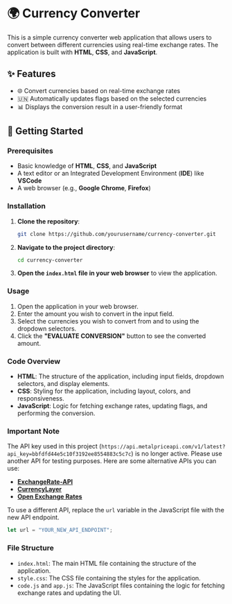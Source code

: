 # **🌍 Currency Converter**

This is a simple currency converter web application that allows users to convert between different currencies using real-time exchange rates. The application is built with **HTML**, **CSS**, and **JavaScript**.

## **✨ Features**

- 🌐 Convert currencies based on real-time exchange rates
- 🇺🇳 Automatically updates flags based on the selected currencies
- 📊 Displays the conversion result in a user-friendly format

## **🚀 Getting Started**

### **Prerequisites**

- Basic knowledge of **HTML**, **CSS**, and **JavaScript**
- A text editor or an Integrated Development Environment (**IDE**) like **VSCode**
- A web browser (e.g., **Google Chrome**, **Firefox**)

### **Installation**

1. **Clone the repository**:

    ```bash
    git clone https://github.com/yourusername/currency-converter.git
    ```

2. **Navigate to the project directory**:

    ```bash
    cd currency-converter
    ```

3. **Open the `index.html` file in your web browser** to view the application.

### **Usage**

1. Open the application in your web browser.
2. Enter the amount you wish to convert in the input field.
3. Select the currencies you wish to convert from and to using the dropdown selectors.
4. Click the **"EVALUATE CONVERSION"** button to see the converted amount.

### **Code Overview**

- **HTML**: The structure of the application, including input fields, dropdown selectors, and display elements.
- **CSS**: Styling for the application, including layout, colors, and responsiveness.
- **JavaScript**: Logic for fetching exchange rates, updating flags, and performing the conversion.

### **Important Note**

The API key used in this project (`https://api.metalpriceapi.com/v1/latest?api_key=bbfdfd44e5c10f3192ee8554883c5c7c`) is no longer active. Please use another API for testing purposes. Here are some alternative APIs you can use:

- [**ExchangeRate-API**](https://www.exchangerate-api.com/)
- [**CurrencyLayer**](https://currencylayer.com/)
- [**Open Exchange Rates**](https://openexchangerates.org/)

To use a different API, replace the `url` variable in the JavaScript file with the new API endpoint.

```javascript
let url = "YOUR_NEW_API_ENDPOINT";
```
### **File Structure**

- `index.html`: The main HTML file containing the structure of the application.
- `style.css`: The CSS file containing the styles for the application.
- `code.js` and `app.js`: The JavaScript files containing the logic for fetching exchange rates and updating the UI.
